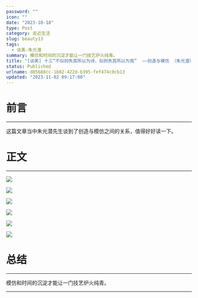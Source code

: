 ```yaml
---
password: ""
icon: ""
date: "2023-10-18"
type: Post
category: 走近生活
slug: beauty13
tags:
  - 谈美-朱光潜
summary: 模仿和时间的沉淀才能让一门技艺炉火纯青。
title: "[谈美] 十三“不似则失其所以为诗，似则失其所以为我”  ——创造与模仿 （朱光潜）"
status: Published
urlname: d85688cc-1b02-422d-b395-fef474c0cb13
updated: "2023-11-02 09:17:00"
---
```


# 前言

---

这篇文章当中朱光潜先生谈到了创造与模仿之间的关系，值得好好读一下。

# 正文

---

![](https://bu.dusays.com/2023/10/17/652e8e339c8c8.png)

![](https://bu.dusays.com/2023/10/17/652e8e34f121e.png)

![](https://bu.dusays.com/2023/10/17/652e8e363ed12.png)

![](https://bu.dusays.com/2023/10/17/652e8e376c3eb.png)

![](https://bu.dusays.com/2023/10/17/652e8e38ac7a9.png)

![](https://bu.dusays.com/2023/10/17/652e8e3ae931a.png)

# 总结

---

模仿和时间的沉淀才能让一门技艺炉火纯青。

---
